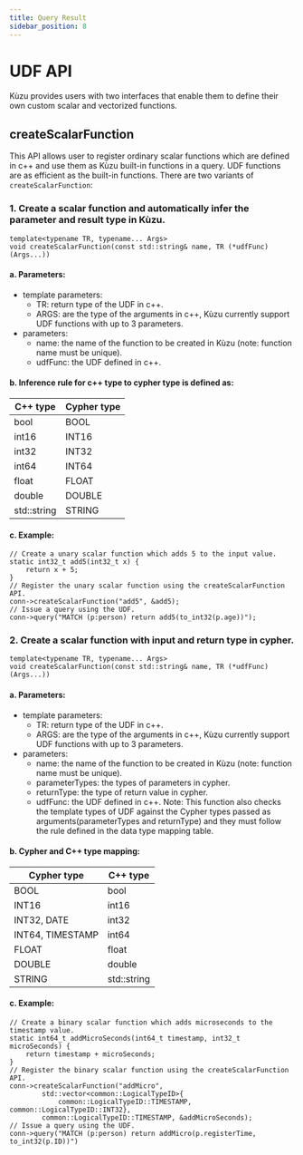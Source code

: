 ```yaml
---
title: Query Result
sidebar_position: 8
---
```


# UDF API
Kùzu provides users with two interfaces that enable them to define their own custom scalar and vectorized functions.

## createScalarFunction
This API allows user to register ordinary scalar functions which are defined in c++ and use them as Kùzu built-in functions in a query. UDF functions are as efficient as the built-in functions.
There are two variants of `createScalarFunction`:

### 1. Create a scalar function and automatically infer the parameter and result type in Kùzu.
```
template<typename TR, typename... Args>
void createScalarFunction(const std::string& name, TR (*udfFunc)(Args...))
```
#### a. Parameters:
* template parameters:
  * TR: return type of the UDF in c++.
  * ARGS: are the type of the arguments in c++, Kùzu currently support UDF functions with up to 3 parameters.
* parameters:
  * name: the name of the function to be created in Kùzu (note: function name must be unique).
  * udfFunc: the UDF defined in c++.

#### b. Inference rule for c++ type to cypher type is defined as:
| C++ type | Cypher type |
| ---------| ----------- |
| bool | BOOL |
| int16 | INT16 |
| int32 | INT32 |
| int64 | INT64 |
| float | FLOAT |
| double | DOUBLE |
| std::string | STRING |

#### c. Example:
```
// Create a unary scalar function which adds 5 to the input value.
static int32_t add5(int32_t x) {
    return x + 5;
}
// Register the unary scalar function using the createScalarFunction API.
conn->createScalarFunction("add5", &add5);
// Issue a query using the UDF.
conn->query("MATCH (p:person) return add5(to_int32(p.age))");
```

### 2. Create a scalar function with input and return type in cypher.
```
template<typename TR, typename... Args>
void createScalarFunction(const std::string& name, TR (*udfFunc)(Args...))
```
#### a. Parameters:
* template parameters:
  * TR: return type of the UDF in c++.
  * ARGS: are the type of the arguments in c++, Kùzu currently support UDF functions with up to 3 parameters.
* parameters:
  * name: the name of the function to be created in Kùzu (note: function name must be unique).
  * parameterTypes: the types of parameters in cypher.
  * returnType: the type of return value in cypher.
  * udfFunc: the UDF defined in c++.
Note: This function also checks the template types of UDF against the Cypher types passed as arguments(parameterTypes and returnType) and they must follow the rule defined in the data type mapping table.

#### b. Cypher and C++ type mapping:
| Cypher type | C++ type |
| ---------| ----------- |
| BOOL | bool |
| INT16 | int16 |
| INT32, DATE | int32 |
| INT64, TIMESTAMP | int64 |
| FLOAT | float |
| DOUBLE | double |
| STRING | std::string |

#### c. Example:
```
// Create a binary scalar function which adds microseconds to the timestamp value.
static int64_t addMicroSeconds(int64_t timestamp, int32_t microSeconds) {
    return timestamp + microSeconds;
}
// Register the binary scalar function using the createScalarFunction API.
conn->createScalarFunction("addMicro",
        std::vector<common::LogicalTypeID>{
            common::LogicalTypeID::TIMESTAMP, common::LogicalTypeID::INT32},
        common::LogicalTypeID::TIMESTAMP, &addMicroSeconds);
// Issue a query using the UDF.
conn->query("MATCH (p:person) return addMicro(p.registerTime, to_int32(p.ID))")
```
